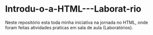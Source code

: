 # Introdu-o-a-HTML---Laborat-rio
Neste repositório esta toda minha iniciativa na jornada no HTML, onde foram feitas atividades praticas em sala de aula (Laboratórios).
